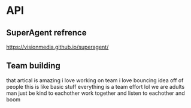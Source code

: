 # API 

## SuperAgent refrence 

https://visionmedia.github.io/superagent/

## Team building 

that artical is amazing i love working on team i love bouncing idea off of people this is like basic stuff
everything is a team effort lol we are adults man just be kind to eachother work together and listen to eachother and boom 
